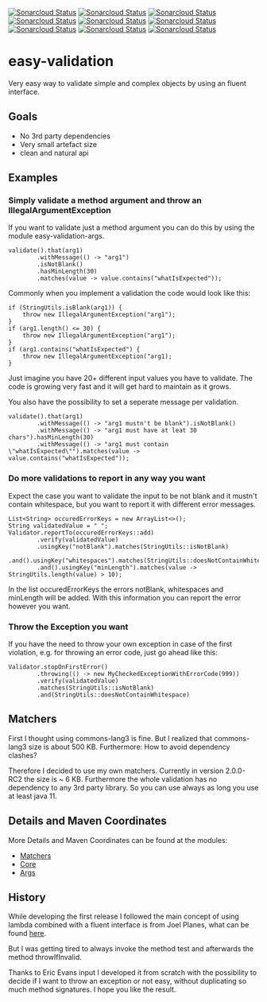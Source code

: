 [![Sonarcloud Status](https://sonarcloud.io/api/project_badges/measure?project=at.meks%3Aeasy-validation-parent&metric=alert_status)](https://sonarcloud.io/dashboard?id=at.meks%3Aeasy-validation-parent)
[![Sonarcloud Status](https://sonarcloud.io/api/project_badges/measure?project=at.meks%3Aeasy-validation-parent&metric=bugs)](https://sonarcloud.io/dashboard?id=at.meks%3Aeasy-validation-parent)
[![Sonarcloud Status](https://sonarcloud.io/api/project_badges/measure?project=at.meks%3Aeasy-validation-parent&metric=code_smells)](https://sonarcloud.io/dashboard?id=at.meks%3Aeasy-validation-parent)
[![Sonarcloud Status](https://sonarcloud.io/api/project_badges/measure?project=at.meks%3Aeasy-validation-parent&metric=coverage)](https://sonarcloud.io/dashboard?id=at.meks%3Aeasy-validation-parent)
[![Sonarcloud Status](https://sonarcloud.io/api/project_badges/measure?project=at.meks%3Aeasy-validation-parent&metric=duplicated_lines_density)](https://sonarcloud.io/dashboard?id=at.meks%3Aeasy-validation-parent)
[![Sonarcloud Status](https://sonarcloud.io/api/project_badges/measure?project=at.meks%3Aeasy-validation-parent&metric=sqale_rating)](https://sonarcloud.io/dashboard?id=at.meks%3Aeasy-validation-parent)
[![Sonarcloud Status](https://sonarcloud.io/api/project_badges/measure?project=at.meks%3Aeasy-validation-parent&metric=sqale_index)](https://sonarcloud.io/dashboard?id=at.meks%3Aeasy-validation-parent)
[![Sonarcloud Status](https://sonarcloud.io/api/project_badges/measure?project=at.meks%3Aeasy-validation-parent&metric=security_rating)](https://sonarcloud.io/dashboard?id=at.meks%3Aeasy-validation-parent)
[![Sonarcloud Status](https://sonarcloud.io/api/project_badges/measure?project=at.meks%3Aeasy-validation-parent&metric=vulnerabilities)](https://sonarcloud.io/dashboard?id=at.meks%3Aeasy-validation-parent)
# easy-validation 

Very easy way to validate simple and complex objects by using an fluent interface.

## Goals

 * No 3rd party dependencies
 * Very small artefact size
 * clean and natural api

## Examples

### Simply validate a method argument and throw an IllegalArgumentException

If you want to validate just a method argument you can do this by using the module easy-validation-args.

````
validate().that(arg1)
        .withMessage(() -> "arg1")
        .isNotBlank()
        .hasMinLength(30)
        .matches(value -> value.contains("whatIsExpected"));
````

Commonly when you implement a validation the code would look like this:

````
if (StringUtils.isBlank(arg1)) {
    throw new IllegalArgumentException("arg1");
}
if (arg1.length() <= 30) {
    throw new IllegalArgumentException("arg1");
}
if (arg1.contains("whatIsExpected") {
    throw new IllegalArgumentException("arg1);
}
````
Just imagine you have 20+ different input values you have to validate. The code is growing very fast and it will get hard
to maintain as it grows.

You also have the possibility to set a seperate message per validation.
````
validate().that(arg1)
        .withMessage(() -> "arg1 mustn't be blank").isNotBlank()
        .withMessage(() -> "arg1 must have at leat 30 chars").hasMinLength(30)
        .withMessage(() -> "arg1 must contain \"whatIsExpected\"").matches(value -> value.contains("whatIsExpected"));
````

### Do more validations to report in any way you want

Expect the case you want to validate the input to be not blank and it mustn't contain whitespace, but you want to report
it with different error messages.

````
List<String> occuredErrorKeys = new ArrayList<>();
String validatedValue = " ";
Validator.reportTo(occuredErrorKeys::add)
        .verify(validatedValue)
        .usingKey("notBlank").matches(StringUtils::isNotBlank)
        .and().usingKey("whitespaces").matches(StringUtils::doesNotContainWhitespace)
        .and().usingKey("minLength").matches(value -> StringUtils.length(value) > 10);
````
In the list occuredErrorKeys the errors notBlank, whitespaces and minLength will be added. With this information you can report
the error however you want.

### Throw the Exception you want
If you have the need to throw your own exception in case of the first violation, e.g. for throwing an error code, just
go ahead like this:
````
Validator.stopOnFirstError()
        .throwing(() -> new MyCheckedExceptionWithErrorCode(999))
        .verify(validatedValue)
        .matches(StringUtils::isNotBlank)
        .and(StringUtils::doesNotContainWhitespace)
````

## Matchers
First I thought using commons-lang3 is fine. But I realized that commons-lang3 size is about 500 KB.
Furthermore: How to avoid dependency clashes?

Therefore I decided to use my own matchers. Currently in version 2.0.0-RC2 the size is ~ 6 KB. 
Furthermore the whole validation has no dependency to any 3rd party library. So you can use always as long you use at least
java 11.  

## Details and Maven Coordinates
More Details and Maven Coordinates can be found at the modules:

* [Matchers](matcher/Readme.md)
* [Core](core/Readme.md)
* [Args](args/Readme.md)

## History 
While developing the first release I followed the main concept of using lambda combined with a fluent interface is from Joel Planes, what can be found [here](https://medium.com/@jplanes/lambda-validations-with-java-8-86aa8143bd9f).

But I was getting tired to always invoke the method test and afterwards the method throwIfInvalid.

Thanks to Eric Evans input I developed it from scratch with the possibility to decide if I want to throw an exception or not easy, without duplicating so much method signatures.
I hope you like the result.
